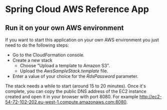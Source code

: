 Spring Cloud AWS Reference App
==============================

Run it on your own AWS environment
----------------------------------
If you want to start this application on your own AWS environment you just need to do the following steps:
* Go to the CloudFormation console.
* Create a new stack
    * Choose "Upload a template to Amazon S3".
    * Upload the _AwsSampleStack.template_ file.
* Enter a value of your choice for the _RdsPassword_ parameter.

The stack needs a while to start (around 15 to 20 minutes). Once it's complete, you can copy the public DNS address
of the EC2 instance created and open it in your browser with port 8080. For example http://ec2-54-72-102-202.eu-west-1.compute.amazonaws.com:8080.
 
